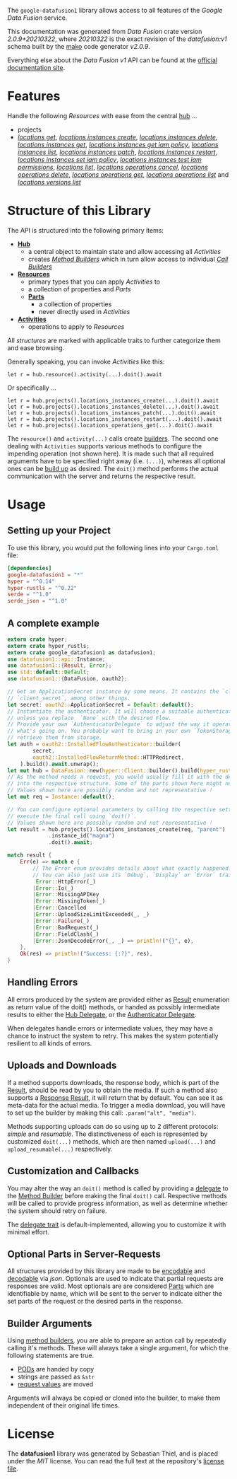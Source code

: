 <!---
DO NOT EDIT !
This file was generated automatically from 'src/mako/api/README.md.mako'
DO NOT EDIT !
-->
The `google-datafusion1` library allows access to all features of the *Google Data Fusion* service.

This documentation was generated from *Data Fusion* crate version *2.0.9+20210322*, where *20210322* is the exact revision of the *datafusion:v1* schema built by the [mako](http://www.makotemplates.org/) code generator *v2.0.9*.

Everything else about the *Data Fusion* *v1* API can be found at the
[official documentation site](https://cloud.google.com/data-fusion/docs).
# Features

Handle the following *Resources* with ease from the central [hub](https://docs.rs/google-datafusion1/2.0.9+20210322/google_datafusion1/DataFusion) ... 

* projects
 * [*locations get*](https://docs.rs/google-datafusion1/2.0.9+20210322/google_datafusion1/api::ProjectLocationGetCall), [*locations instances create*](https://docs.rs/google-datafusion1/2.0.9+20210322/google_datafusion1/api::ProjectLocationInstanceCreateCall), [*locations instances delete*](https://docs.rs/google-datafusion1/2.0.9+20210322/google_datafusion1/api::ProjectLocationInstanceDeleteCall), [*locations instances get*](https://docs.rs/google-datafusion1/2.0.9+20210322/google_datafusion1/api::ProjectLocationInstanceGetCall), [*locations instances get iam policy*](https://docs.rs/google-datafusion1/2.0.9+20210322/google_datafusion1/api::ProjectLocationInstanceGetIamPolicyCall), [*locations instances list*](https://docs.rs/google-datafusion1/2.0.9+20210322/google_datafusion1/api::ProjectLocationInstanceListCall), [*locations instances patch*](https://docs.rs/google-datafusion1/2.0.9+20210322/google_datafusion1/api::ProjectLocationInstancePatchCall), [*locations instances restart*](https://docs.rs/google-datafusion1/2.0.9+20210322/google_datafusion1/api::ProjectLocationInstanceRestartCall), [*locations instances set iam policy*](https://docs.rs/google-datafusion1/2.0.9+20210322/google_datafusion1/api::ProjectLocationInstanceSetIamPolicyCall), [*locations instances test iam permissions*](https://docs.rs/google-datafusion1/2.0.9+20210322/google_datafusion1/api::ProjectLocationInstanceTestIamPermissionCall), [*locations list*](https://docs.rs/google-datafusion1/2.0.9+20210322/google_datafusion1/api::ProjectLocationListCall), [*locations operations cancel*](https://docs.rs/google-datafusion1/2.0.9+20210322/google_datafusion1/api::ProjectLocationOperationCancelCall), [*locations operations delete*](https://docs.rs/google-datafusion1/2.0.9+20210322/google_datafusion1/api::ProjectLocationOperationDeleteCall), [*locations operations get*](https://docs.rs/google-datafusion1/2.0.9+20210322/google_datafusion1/api::ProjectLocationOperationGetCall), [*locations operations list*](https://docs.rs/google-datafusion1/2.0.9+20210322/google_datafusion1/api::ProjectLocationOperationListCall) and [*locations versions list*](https://docs.rs/google-datafusion1/2.0.9+20210322/google_datafusion1/api::ProjectLocationVersionListCall)




# Structure of this Library

The API is structured into the following primary items:

* **[Hub](https://docs.rs/google-datafusion1/2.0.9+20210322/google_datafusion1/DataFusion)**
    * a central object to maintain state and allow accessing all *Activities*
    * creates [*Method Builders*](https://docs.rs/google-datafusion1/2.0.9+20210322/google_datafusion1/client::MethodsBuilder) which in turn
      allow access to individual [*Call Builders*](https://docs.rs/google-datafusion1/2.0.9+20210322/google_datafusion1/client::CallBuilder)
* **[Resources](https://docs.rs/google-datafusion1/2.0.9+20210322/google_datafusion1/client::Resource)**
    * primary types that you can apply *Activities* to
    * a collection of properties and *Parts*
    * **[Parts](https://docs.rs/google-datafusion1/2.0.9+20210322/google_datafusion1/client::Part)**
        * a collection of properties
        * never directly used in *Activities*
* **[Activities](https://docs.rs/google-datafusion1/2.0.9+20210322/google_datafusion1/client::CallBuilder)**
    * operations to apply to *Resources*

All *structures* are marked with applicable traits to further categorize them and ease browsing.

Generally speaking, you can invoke *Activities* like this:

```Rust,ignore
let r = hub.resource().activity(...).doit().await
```

Or specifically ...

```ignore
let r = hub.projects().locations_instances_create(...).doit().await
let r = hub.projects().locations_instances_delete(...).doit().await
let r = hub.projects().locations_instances_patch(...).doit().await
let r = hub.projects().locations_instances_restart(...).doit().await
let r = hub.projects().locations_operations_get(...).doit().await
```

The `resource()` and `activity(...)` calls create [builders][builder-pattern]. The second one dealing with `Activities` 
supports various methods to configure the impending operation (not shown here). It is made such that all required arguments have to be 
specified right away (i.e. `(...)`), whereas all optional ones can be [build up][builder-pattern] as desired.
The `doit()` method performs the actual communication with the server and returns the respective result.

# Usage

## Setting up your Project

To use this library, you would put the following lines into your `Cargo.toml` file:

```toml
[dependencies]
google-datafusion1 = "*"
hyper = "^0.14"
hyper-rustls = "^0.22"
serde = "^1.0"
serde_json = "^1.0"
```

## A complete example

```Rust
extern crate hyper;
extern crate hyper_rustls;
extern crate google_datafusion1 as datafusion1;
use datafusion1::api::Instance;
use datafusion1::{Result, Error};
use std::default::Default;
use datafusion1::{DataFusion, oauth2};

// Get an ApplicationSecret instance by some means. It contains the `client_id` and 
// `client_secret`, among other things.
let secret: oauth2::ApplicationSecret = Default::default();
// Instantiate the authenticator. It will choose a suitable authentication flow for you, 
// unless you replace  `None` with the desired Flow.
// Provide your own `AuthenticatorDelegate` to adjust the way it operates and get feedback about 
// what's going on. You probably want to bring in your own `TokenStorage` to persist tokens and
// retrieve them from storage.
let auth = oauth2::InstalledFlowAuthenticator::builder(
        secret,
        oauth2::InstalledFlowReturnMethod::HTTPRedirect,
    ).build().await.unwrap();
let mut hub = DataFusion::new(hyper::Client::builder().build(hyper_rustls::HttpsConnector::with_native_roots()), auth);
// As the method needs a request, you would usually fill it with the desired information
// into the respective structure. Some of the parts shown here might not be applicable !
// Values shown here are possibly random and not representative !
let mut req = Instance::default();

// You can configure optional parameters by calling the respective setters at will, and
// execute the final call using `doit()`.
// Values shown here are possibly random and not representative !
let result = hub.projects().locations_instances_create(req, "parent")
             .instance_id("magna")
             .doit().await;

match result {
    Err(e) => match e {
        // The Error enum provides details about what exactly happened.
        // You can also just use its `Debug`, `Display` or `Error` traits
         Error::HttpError(_)
        |Error::Io(_)
        |Error::MissingAPIKey
        |Error::MissingToken(_)
        |Error::Cancelled
        |Error::UploadSizeLimitExceeded(_, _)
        |Error::Failure(_)
        |Error::BadRequest(_)
        |Error::FieldClash(_)
        |Error::JsonDecodeError(_, _) => println!("{}", e),
    },
    Ok(res) => println!("Success: {:?}", res),
}

```
## Handling Errors

All errors produced by the system are provided either as [Result](https://docs.rs/google-datafusion1/2.0.9+20210322/google_datafusion1/client::Result) enumeration as return value of
the doit() methods, or handed as possibly intermediate results to either the 
[Hub Delegate](https://docs.rs/google-datafusion1/2.0.9+20210322/google_datafusion1/client::Delegate), or the [Authenticator Delegate](https://docs.rs/yup-oauth2/*/yup_oauth2/trait.AuthenticatorDelegate.html).

When delegates handle errors or intermediate values, they may have a chance to instruct the system to retry. This 
makes the system potentially resilient to all kinds of errors.

## Uploads and Downloads
If a method supports downloads, the response body, which is part of the [Result](https://docs.rs/google-datafusion1/2.0.9+20210322/google_datafusion1/client::Result), should be
read by you to obtain the media.
If such a method also supports a [Response Result](https://docs.rs/google-datafusion1/2.0.9+20210322/google_datafusion1/client::ResponseResult), it will return that by default.
You can see it as meta-data for the actual media. To trigger a media download, you will have to set up the builder by making
this call: `.param("alt", "media")`.

Methods supporting uploads can do so using up to 2 different protocols: 
*simple* and *resumable*. The distinctiveness of each is represented by customized 
`doit(...)` methods, which are then named `upload(...)` and `upload_resumable(...)` respectively.

## Customization and Callbacks

You may alter the way an `doit()` method is called by providing a [delegate](https://docs.rs/google-datafusion1/2.0.9+20210322/google_datafusion1/client::Delegate) to the 
[Method Builder](https://docs.rs/google-datafusion1/2.0.9+20210322/google_datafusion1/client::CallBuilder) before making the final `doit()` call. 
Respective methods will be called to provide progress information, as well as determine whether the system should 
retry on failure.

The [delegate trait](https://docs.rs/google-datafusion1/2.0.9+20210322/google_datafusion1/client::Delegate) is default-implemented, allowing you to customize it with minimal effort.

## Optional Parts in Server-Requests

All structures provided by this library are made to be [encodable](https://docs.rs/google-datafusion1/2.0.9+20210322/google_datafusion1/client::RequestValue) and 
[decodable](https://docs.rs/google-datafusion1/2.0.9+20210322/google_datafusion1/client::ResponseResult) via *json*. Optionals are used to indicate that partial requests are responses 
are valid.
Most optionals are are considered [Parts](https://docs.rs/google-datafusion1/2.0.9+20210322/google_datafusion1/client::Part) which are identifiable by name, which will be sent to 
the server to indicate either the set parts of the request or the desired parts in the response.

## Builder Arguments

Using [method builders](https://docs.rs/google-datafusion1/2.0.9+20210322/google_datafusion1/client::CallBuilder), you are able to prepare an action call by repeatedly calling it's methods.
These will always take a single argument, for which the following statements are true.

* [PODs][wiki-pod] are handed by copy
* strings are passed as `&str`
* [request values](https://docs.rs/google-datafusion1/2.0.9+20210322/google_datafusion1/client::RequestValue) are moved

Arguments will always be copied or cloned into the builder, to make them independent of their original life times.

[wiki-pod]: http://en.wikipedia.org/wiki/Plain_old_data_structure
[builder-pattern]: http://en.wikipedia.org/wiki/Builder_pattern
[google-go-api]: https://github.com/google/google-api-go-client

# License
The **datafusion1** library was generated by Sebastian Thiel, and is placed 
under the *MIT* license.
You can read the full text at the repository's [license file][repo-license].

[repo-license]: https://github.com/Byron/google-apis-rsblob/main/LICENSE.md
